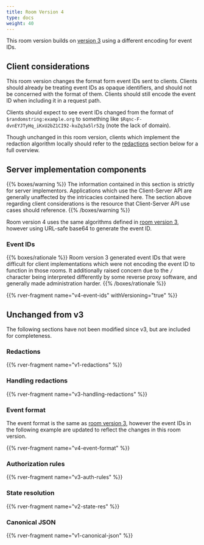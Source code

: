 ```yaml
---
title: Room Version 4
type: docs
weight: 40
---
```


This room version builds on [version 3](/rooms/v3) using a different
encoding for event IDs.

## Client considerations

This room version changes the format form event IDs sent to clients.
Clients should already be treating event IDs as opaque identifiers, and
should not be concerned with the format of them. Clients should still
encode the event ID when including it in a request path.

Clients should expect to see event IDs changed from the format of
`$randomstring:example.org` to something like
`$Rqnc-F-dvnEYJTyHq_iKxU2bZ1CI92-kuZq3a5lr5Zg` (note the lack of
domain).

Though unchanged in this room version, clients which implement the
redaction algorithm locally should refer to the [redactions](#redactions)
section below for a full overview.

## Server implementation components

{{% boxes/warning %}}
The information contained in this section is strictly for server
implementors. Applications which use the Client-Server API are generally
unaffected by the intricacies contained here. The section above
regarding client considerations is the resource that Client-Server API
use cases should reference.
{{% /boxes/warning %}}

Room version 4 uses the same algorithms defined in [room version
3](/rooms/v3), however using URL-safe base64 to generate the event ID.

### Event IDs

{{% boxes/rationale %}}
Room version 3 generated event IDs that were difficult for client
implementations which were not encoding the event ID to function in
those rooms. It additionally raised concern due to the `/` character
being interpreted differently by some reverse proxy software, and
generally made administration harder.
{{% /boxes/rationale %}}

{{% rver-fragment name="v4-event-ids" withVersioning="true" %}}

## Unchanged from v3

The following sections have not been modified since v3, but are included for
completeness.

### Redactions

{{% rver-fragment name="v1-redactions" %}}

### Handling redactions

{{% rver-fragment name="v3-handling-redactions" %}}

### Event format

The event format is the same as [room version 3](/rooms/v3#event-format),
however the event IDs in the following example are updated to reflect
the changes in this room version.

{{% rver-fragment name="v4-event-format" %}}

### Authorization rules

{{% rver-fragment name="v3-auth-rules" %}}

### State resolution

{{% rver-fragment name="v2-state-res" %}}

### Canonical JSON

{{% rver-fragment name="v1-canonical-json" %}}
